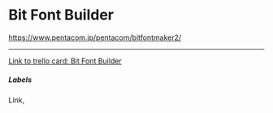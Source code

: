 # Bit Font Builder

https://www.pentacom.jp/pentacom/bitfontmaker2/

---

[Link to trello card: Bit Font Builder](https://trello.com/c/5oukICBF)

##### Labels

Link, 